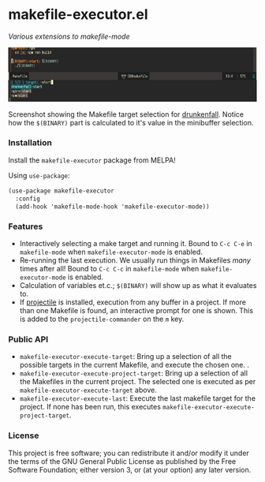 # makefile-executor.el

*Various extensions to makefile-mode*

![Showing calculated targets](img/screenshot.png)

Screenshot showing the Makefile target selection
for [drunkenfall](https://github.com/drunkenfall/drunkenfall). Notice how the `$(BINARY)` part is calculated to
it's value in the minibuffer selection.

### Installation

Install the `makefile-executor` package from MELPA!

Using `use-package`:
```
(use-package makefile-executor
  :config
  (add-hook 'makefile-mode-hook 'makefile-executor-mode))
```

### Features

- Interactively selecting a make target and running it.  Bound
  to `C-c C-e` in `makefile-mode` when `makefile-executor-mode` is
  enabled.
- Re-running the last execution.  We usually run things in Makefiles
  _many_ times after all!  Bound to `C-c C-c` in `makefile-mode` when
  `makefile-executor-mode` is enabled.
- Calculation of variables et.c.; `$(BINARY)` will show up as what it
  evaluates to.
- If [projectile](https://github.com/bbatsov/projectile) is installed,
  execution from any buffer in a project.  If more than one Makefile
  is found, an interactive prompt for one is shown.  This is added to
  the `projectile-commander` on the `m` key.

### Public API

* `makefile-executor-execute-target`: Bring up a selection of all the possible
  targets in the current Makefile, and execute the chosen one. .
*  `makefile-executor-execute-project-target`: Bring up a selection of all the
   Makefiles in the current project. The selected one is executed as
   per `makefile-executor-execute-target` above.
*  `makefile-executor-execute-last`: Execute the last makefile target
   for the project. If none has been run, this executes
   `makefile-executor-execute-project-target`.

### License

This project is free software; you can redistribute it and/or modify
it under the terms of the GNU General Public License as published by
the Free Software Foundation; either version 3, or (at your option)
any later version.

